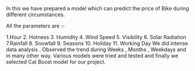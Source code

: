 In this we have prepared a model which can predict the price of Bike during different circumstances.

All the parameters are :-

1.Hour 2. Hotness 3. Humidity 4. Wind Speed 5. Visibility 6. Solar Radiation 7.Rainfall 8. Snowfall 9. Seasons 10. Holiday 11. Working Day We did intense data analysis . Observed the trend during Weeks , Months , Weekdays and in many other way. Various models were tried and tested and finally we selected Cat Boost model for our project.
